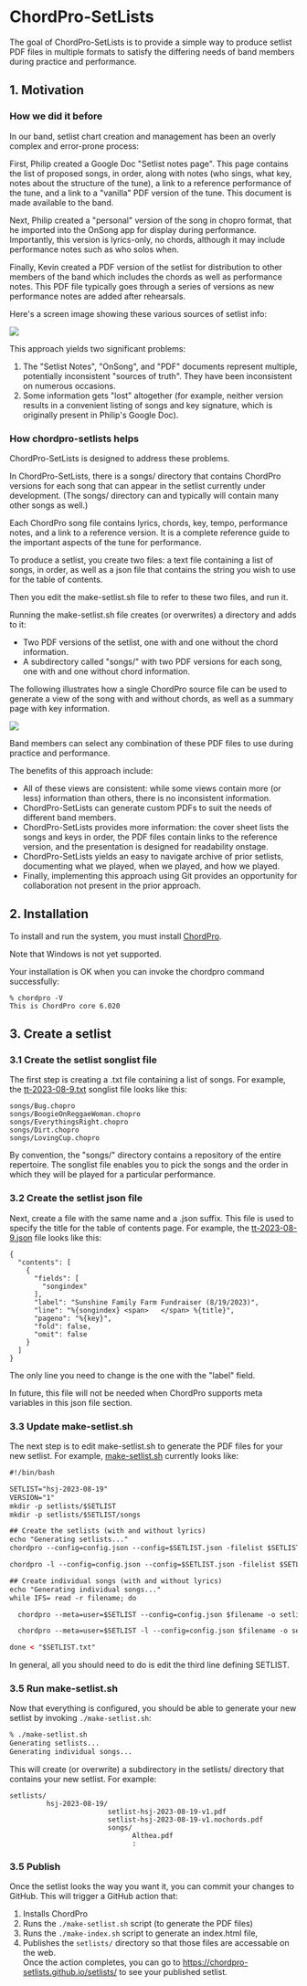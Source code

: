 # ChordPro-SetLists

The goal of ChordPro-SetLists is to provide a simple way to produce setlist PDF files in multiple formats to satisfy the differing needs of band members during practice and performance.

## 1. Motivation

### How we did it before

In our band, setlist chart creation and management has been an overly complex and error-prone process: 

First, Philip created a Google Doc "Setlist notes page". This page contains the list of proposed songs, in order, along with notes (who sings, what key, notes about the structure of the tune), a link to a reference performance of the tune, and a link to a "vanilla" PDF version of the tune.  This document is made available to the band.

Next, Philip created a "personal" version of the song in chopro format, that he imported into the OnSong app for display during performance. Importantly, this version is lyrics-only, no chords, although it may include performance notes such as who solos when.

Finally, Kevin created a PDF version of the setlist for distribution to other members of the band which includes the chords as well as performance notes. This PDF file typically goes through a series of versions as new performance notes are added after rehearsals.

Here's a screen image showing these various sources of setlist info:

![](README-old.png)

This approach yields two significant problems:
1. The "Setlist Notes", "OnSong", and "PDF" documents represent multiple, potentially inconsistent "sources of truth". They have been inconsistent on numerous occasions.
2. Some information gets "lost" altogether (for example, neither version results in a convenient listing of songs and key signature, which is originally present in Philip's Google Doc).

### How chordpro-setlists helps

ChordPro-SetLists is designed to address these problems. 

In ChordPro-SetLists, there is a songs/ directory that contains ChordPro versions for each song that can appear in the setlist currently under development.  (The songs/ directory can and typically will contain many other songs as well.)

Each ChordPro song file contains lyrics, chords, key, tempo, performance notes, and a link to a reference version. It is a complete reference guide to the important aspects of the tune for performance.

To produce a setlist, you create two files: a text file containing a list of songs, in order, as well as a json file that contains the string you wish to use for the table of contents. 

Then you edit the make-setlist.sh file to refer to these two files, and run it. 

Running the make-setlist.sh file creates (or overwrites) a directory and adds to it:
  * Two PDF versions of the setlist, one with and one without the chord information.
  * A subdirectory called "songs/" with two PDF versions for each song, one with and one without chord information.

The following illustrates how a single ChordPro source file can be used to generate a view of the song with and without chords, as well as a summary page with key information.

![](README-new.png)

Band members can select any combination of these PDF files to use during practice and performance. 

The benefits of this approach include:
* All of these views are consistent: while some views contain more (or less) information than others, there is no inconsistent information.  
* ChordPro-SetLists can generate custom PDFs to suit the needs of different band members.
* ChordPro-SetLists provides more information: the cover sheet lists the songs and keys in order, the PDF files contain links to the reference version, and the presentation is designed for readability onstage.
* ChordPro-SetLists yields an easy to navigate archive of prior setlists, documenting what we played, when we played, and how we played.
* Finally, implementing this approach using Git provides an opportunity for collaboration not present in the prior approach.

## 2. Installation

To install and run the system, you must install [ChordPro](https://www.chordpro.org/chordpro/chordpro-installation/).

Note that Windows is not yet supported.

Your installation is OK when you can invoke the chordpro command successfully:

```shell
% chordpro -V
This is ChordPro core 6.020 
```

## 3. Create a setlist

### 3.1 Create the setlist songlist file

The first step is creating a .txt file containing a list of songs. For example, the [tt-2023-08-9.txt](https://github.com/chordpro-setlists/setlists/blob/main/tt-2023-08-19.txt) songlist file looks like this:

```shell
songs/Bug.chopro
songs/BoogieOnReggaeWoman.chopro
songs/EverythingsRight.chopro
songs/Dirt.chopro
songs/LovingCup.chopro
```

By convention, the "songs/" directory contains a repository of the entire repertoire. The songlist file enables you to pick the songs and the order in which they will be played for a particular performance.

### 3.2 Create the setlist json file

Next, create a file with the same name and a .json suffix. This file is used to specify the title for the table of contents page. For example, the [tt-2023-08-9.json](https://github.com/chordpro-setlists/setlists/blob/main/tt-2023-08-19.json) file looks like this:

```shell
{
  "contents": [
    {
      "fields": [
        "songindex"
      ],
      "label": "Sunshine Family Farm Fundraiser (8/19/2023)",
      "line": "%{songindex} <span>   </span> %{title}",
      "pageno": "%{key}",
      "fold": false,
      "omit": false
    }
  ]
}
```

The only line you need to change is the one with the "label" field.

In future, this file will not be needed when ChordPro supports meta variables in this json file section.


### 3.3 Update make-setlist.sh

The next step is to edit make-setlist.sh to generate the PDF files for your new setlist. For example,  [make-setlist.sh](https://github.com/chordpro-setlists/setlists/blob/main/make-setlist.sh) currently looks like:

```html
#!/bin/bash

SETLIST="hsj-2023-08-19"
VERSION="1"
mkdir -p setlists/$SETLIST
mkdir -p setlists/$SETLIST/songs

## Create the setlists (with and without lyrics)
echo "Generating setlists..."
chordpro --config=config.json --config=$SETLIST.json -filelist $SETLIST.txt -o setlists/$SETLIST/setlist-$SETLIST-v${VERSION}.pdf

chordpro -l --config=config.json --config=$SETLIST.json -filelist $SETLIST.txt -o setlists/$SETLIST/setlist-$SETLIST-v${VERSION}.nochords.pdf

## Create individual songs (with and without lyrics)
echo "Generating individual songs..."
while IFS= read -r filename; do

  chordpro --meta=user=$SETLIST --config=config.json $filename -o setlists/$SETLIST/"${filename%.chopro}.pdf"

  chordpro --meta=user=$SETLIST -l --config=config.json $filename -o setlists/$SETLIST/"${filename%.chopro}.nochords.pdf"

done < "$SETLIST.txt"
```

In general, all you should need to do is edit the third line defining SETLIST.

### 3.5 Run make-setlist.sh

Now that everything is configured, you should be able to generate your new setlist by invoking `./make-setlist.sh`:

```sh
% ./make-setlist.sh 
Generating setlists...
Generating individual songs...
```

This will create (or overwrite) a subdirectory in the setlists/ directory that contains your new setlist. For example:

```
setlists/
         hsj-2023-08-19/
                        setlist-hsj-2023-08-19-v1.pdf
                        setlist-hsj-2023-08-19-v1.nochords.pdf
                        songs/
                              Althea.pdf
                              :
```

### 3.5 Publish

Once the setlist looks the way you want it, you can commit your changes to GitHub. This will trigger a GitHub action that:

1. Installs ChordPro
2. Runs the `./make-setlist.sh` script (to generate the PDF files)
3. Runs the `./make-index.sh` script to generate an index.html file, 
4. Publishes the `setlists/` directory so that those files are accessable on the web.  
Once the action completes, you can go to <https://chordpro-setlists.github.io/setlists/> to see your published setlist.
